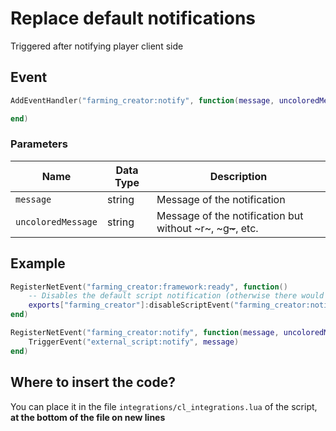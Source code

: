 # Replace default notifications

Triggered after notifying player client side

## Event

```lua
AddEventHandler("farming_creator:notify", function(message, uncoloredMessage)

end)
```

### Parameters

| Name               | Data Type | Description                                                    |
| ------------------ | --------- | -------------------------------------------------------------- |
| `message`          | string    | Message of the notification                                    |
| `uncoloredMessage` | string    | Message of the notification but without \~r\~, \~g~~\~~~, etc. |

## Example

```lua
RegisterNetEvent("farming_creator:framework:ready", function() 
    -- Disables the default script notification (otherwise there would be 2 notifications)
    exports["farming_creator"]:disableScriptEvent("farming_creator:notify")
end)

RegisterNetEvent("farming_creator:notify", function(message, uncoloredMessage)
    TriggerEvent("external_script:notify", message)
end)
```

## Where to insert the code?

You can place it in the file `integrations/cl_integrations.lua` of the script, **at the bottom of the file on new lines**
